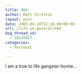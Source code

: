 ```yaml
---
title: 464
author: Matt Stratton
layout: post
date: 2003-04-18T12:16:00+00:00
url: /life-in-general/464
dsq_thread_id:
  - 28245927
categories:
  - Personal

---
```

I am a true to life gangster homie&#8230;